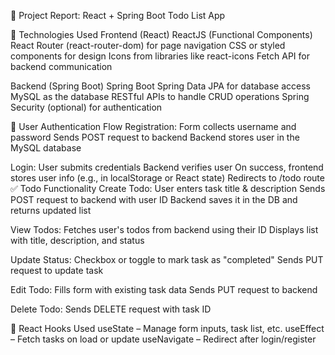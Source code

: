 📝 Project Report: React + Spring Boot Todo List App

🔧 Technologies Used
  Frontend (React)
    ReactJS (Functional Components)
    React Router (react-router-dom) for page navigation
    CSS or styled components for design
    Icons from libraries like react-icons
    Fetch API for backend communication

Backend (Spring Boot)
Spring Boot
  Spring Data JPA for database access
  MySQL as the database
  RESTful APIs to handle CRUD operations
  Spring Security (optional) for authentication

🔐 User Authentication Flow
  Registration:
    Form collects username and password
    Sends POST request to backend
    Backend stores user in the MySQL database

Login:
    User submits credentials
    Backend verifies user
    On success, frontend stores user info (e.g., in localStorage or React state)
    Redirects to /todo route
✅ Todo Functionality
Create Todo:
  User enters task title & description
  Sends POST request to backend with user ID
  Backend saves it in the DB and returns updated list

View Todos:
  Fetches user's todos from backend using their ID
  Displays list with title, description, and status

Update Status:
  Checkbox or toggle to mark task as "completed"
  Sends PUT request to update task

Edit Todo:
  Fills form with existing task data
  Sends PUT request to backend

Delete Todo:
  Sends DELETE request with task ID

🧠 React Hooks Used
    useState – Manage form inputs, task list, etc.
    useEffect – Fetch tasks on load or update
    useNavigate – Redirect after login/register
    


